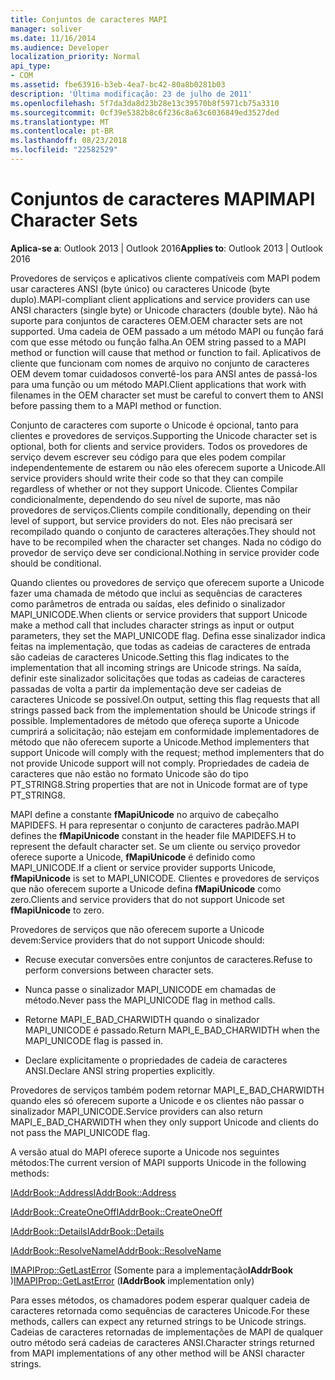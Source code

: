 ```yaml
---
title: Conjuntos de caracteres MAPI
manager: soliver
ms.date: 11/16/2014
ms.audience: Developer
localization_priority: Normal
api_type:
- COM
ms.assetid: fbe63916-b3eb-4ea7-bc42-80a8b0281b03
description: 'Última modificação: 23 de julho de 2011'
ms.openlocfilehash: 5f7da3da8d23b28e13c39570b8f5971cb75a3310
ms.sourcegitcommit: 0cf39e5382b8c6f236c8a63c6036849ed3527ded
ms.translationtype: MT
ms.contentlocale: pt-BR
ms.lasthandoff: 08/23/2018
ms.locfileid: "22582529"
---
```

# <a name="mapi-character-sets"></a><span data-ttu-id="d65c6-103">Conjuntos de caracteres MAPI</span><span class="sxs-lookup"><span data-stu-id="d65c6-103">MAPI Character Sets</span></span>

  
  
<span data-ttu-id="d65c6-104">**Aplica-se a**: Outlook 2013 | Outlook 2016</span><span class="sxs-lookup"><span data-stu-id="d65c6-104">**Applies to**: Outlook 2013 | Outlook 2016</span></span> 
  
<span data-ttu-id="d65c6-105">Provedores de serviços e aplicativos cliente compatíveis com MAPI podem usar caracteres ANSI (byte único) ou caracteres Unicode (byte duplo).</span><span class="sxs-lookup"><span data-stu-id="d65c6-105">MAPI-compliant client applications and service providers can use ANSI characters (single byte) or Unicode characters (double byte).</span></span> <span data-ttu-id="d65c6-106">Não há suporte para conjuntos de caracteres OEM.</span><span class="sxs-lookup"><span data-stu-id="d65c6-106">OEM character sets are not supported.</span></span> <span data-ttu-id="d65c6-107">Uma cadeia de OEM passado a um método MAPI ou função fará com que esse método ou função falha.</span><span class="sxs-lookup"><span data-stu-id="d65c6-107">An OEM string passed to a MAPI method or function will cause that method or function to fail.</span></span> <span data-ttu-id="d65c6-108">Aplicativos de cliente que funcionam com nomes de arquivo no conjunto de caracteres OEM devem tomar cuidadosos convertê-los para ANSI antes de passá-los para uma função ou um método MAPI.</span><span class="sxs-lookup"><span data-stu-id="d65c6-108">Client applications that work with filenames in the OEM character set must be careful to convert them to ANSI before passing them to a MAPI method or function.</span></span>
  
<span data-ttu-id="d65c6-109">Conjunto de caracteres com suporte o Unicode é opcional, tanto para clientes e provedores de serviços.</span><span class="sxs-lookup"><span data-stu-id="d65c6-109">Supporting the Unicode character set is optional, both for clients and service providers.</span></span> <span data-ttu-id="d65c6-110">Todos os provedores de serviço devem escrever seu código para que eles podem compilar independentemente de estarem ou não eles oferecem suporte a Unicode.</span><span class="sxs-lookup"><span data-stu-id="d65c6-110">All service providers should write their code so that they can compile regardless of whether or not they support Unicode.</span></span> <span data-ttu-id="d65c6-111">Clientes Compilar condicionalmente, dependendo do seu nível de suporte, mas não provedores de serviços.</span><span class="sxs-lookup"><span data-stu-id="d65c6-111">Clients compile conditionally, depending on their level of support, but service providers do not.</span></span> <span data-ttu-id="d65c6-112">Eles não precisará ser recompilado quando o conjunto de caracteres alterações.</span><span class="sxs-lookup"><span data-stu-id="d65c6-112">They should not have to be recompiled when the character set changes.</span></span> <span data-ttu-id="d65c6-113">Nada no código do provedor de serviço deve ser condicional.</span><span class="sxs-lookup"><span data-stu-id="d65c6-113">Nothing in service provider code should be conditional.</span></span> 
  
<span data-ttu-id="d65c6-114">Quando clientes ou provedores de serviço que oferecem suporte a Unicode fazer uma chamada de método que inclui as sequências de caracteres como parâmetros de entrada ou saídas, eles definido o sinalizador MAPI_UNICODE.</span><span class="sxs-lookup"><span data-stu-id="d65c6-114">When clients or service providers that support Unicode make a method call that includes character strings as input or output parameters, they set the MAPI_UNICODE flag.</span></span> <span data-ttu-id="d65c6-115">Defina esse sinalizador indica feitas na implementação, que todas as cadeias de caracteres de entrada são cadeias de caracteres Unicode.</span><span class="sxs-lookup"><span data-stu-id="d65c6-115">Setting this flag indicates to the implementation that all incoming strings are Unicode strings.</span></span> <span data-ttu-id="d65c6-116">Na saída, definir este sinalizador solicitações que todas as cadeias de caracteres passadas de volta a partir da implementação deve ser cadeias de caracteres Unicode se possível.</span><span class="sxs-lookup"><span data-stu-id="d65c6-116">On output, setting this flag requests that all strings passed back from the implementation should be Unicode strings if possible.</span></span> <span data-ttu-id="d65c6-117">Implementadores de método que ofereça suporte a Unicode cumprirá a solicitação; não estejam em conformidade implementadores de método que não oferecem suporte a Unicode.</span><span class="sxs-lookup"><span data-stu-id="d65c6-117">Method implementers that support Unicode will comply with the request; method implementers that do not provide Unicode support will not comply.</span></span> <span data-ttu-id="d65c6-118">Propriedades de cadeia de caracteres que não estão no formato Unicode são do tipo PT_STRING8.</span><span class="sxs-lookup"><span data-stu-id="d65c6-118">String properties that are not in Unicode format are of type PT_STRING8.</span></span>
  
<span data-ttu-id="d65c6-119">MAPI define a constante **fMapiUnicode** no arquivo de cabeçalho MAPIDEFS. H para representar o conjunto de caracteres padrão.</span><span class="sxs-lookup"><span data-stu-id="d65c6-119">MAPI defines the **fMapiUnicode** constant in the header file MAPIDEFS.H to represent the default character set.</span></span> <span data-ttu-id="d65c6-120">Se um cliente ou serviço provedor oferece suporte a Unicode, **fMapiUnicode** é definido como MAPI_UNICODE.</span><span class="sxs-lookup"><span data-stu-id="d65c6-120">If a client or service provider supports Unicode, **fMapiUnicode** is set to MAPI_UNICODE.</span></span> <span data-ttu-id="d65c6-121">Clientes e provedores de serviços que não oferecem suporte a Unicode defina **fMapiUnicode** como zero.</span><span class="sxs-lookup"><span data-stu-id="d65c6-121">Clients and service providers that do not support Unicode set **fMapiUnicode** to zero.</span></span> 
  
<span data-ttu-id="d65c6-122">Provedores de serviços que não oferecem suporte a Unicode devem:</span><span class="sxs-lookup"><span data-stu-id="d65c6-122">Service providers that do not support Unicode should:</span></span>
  
- <span data-ttu-id="d65c6-123">Recuse executar conversões entre conjuntos de caracteres.</span><span class="sxs-lookup"><span data-stu-id="d65c6-123">Refuse to perform conversions between character sets.</span></span>
    
- <span data-ttu-id="d65c6-124">Nunca passe o sinalizador MAPI_UNICODE em chamadas de método.</span><span class="sxs-lookup"><span data-stu-id="d65c6-124">Never pass the MAPI_UNICODE flag in method calls.</span></span>
    
- <span data-ttu-id="d65c6-125">Retorne MAPI_E_BAD_CHARWIDTH quando o sinalizador MAPI_UNICODE é passado.</span><span class="sxs-lookup"><span data-stu-id="d65c6-125">Return MAPI_E_BAD_CHARWIDTH when the MAPI_UNICODE flag is passed in.</span></span>
    
- <span data-ttu-id="d65c6-126">Declare explicitamente o propriedades de cadeia de caracteres ANSI.</span><span class="sxs-lookup"><span data-stu-id="d65c6-126">Declare ANSI string properties explicitly.</span></span> 
    
<span data-ttu-id="d65c6-127">Provedores de serviços também podem retornar MAPI_E_BAD_CHARWIDTH quando eles só oferecem suporte a Unicode e os clientes não passar o sinalizador MAPI_UNICODE.</span><span class="sxs-lookup"><span data-stu-id="d65c6-127">Service providers can also return MAPI_E_BAD_CHARWIDTH when they only support Unicode and clients do not pass the MAPI_UNICODE flag.</span></span> 
  
 <span data-ttu-id="d65c6-128">A versão atual do MAPI oferece suporte a Unicode nos seguintes métodos:</span><span class="sxs-lookup"><span data-stu-id="d65c6-128">The current version of MAPI supports Unicode in the following methods:</span></span> 
  
[<span data-ttu-id="d65c6-129">IAddrBook::Address</span><span class="sxs-lookup"><span data-stu-id="d65c6-129">IAddrBook::Address</span></span>](iaddrbook-address.md)
  
[<span data-ttu-id="d65c6-130">IAddrBook::CreateOneOff</span><span class="sxs-lookup"><span data-stu-id="d65c6-130">IAddrBook::CreateOneOff</span></span>](iaddrbook-createoneoff.md)
  
[<span data-ttu-id="d65c6-131">IAddrBook::Details</span><span class="sxs-lookup"><span data-stu-id="d65c6-131">IAddrBook::Details</span></span>](iaddrbook-details.md)
  
[<span data-ttu-id="d65c6-132">IAddrBook::ResolveName</span><span class="sxs-lookup"><span data-stu-id="d65c6-132">IAddrBook::ResolveName</span></span>](iaddrbook-resolvename.md)
  
<span data-ttu-id="d65c6-133">[IMAPIProp::GetLastError](imapiprop-getlasterror.md) (Somente para a implementação**IAddrBook** )</span><span class="sxs-lookup"><span data-stu-id="d65c6-133">[IMAPIProp::GetLastError](imapiprop-getlasterror.md) (**IAddrBook** implementation only)</span></span> 
  
<span data-ttu-id="d65c6-134">Para esses métodos, os chamadores podem esperar qualquer cadeia de caracteres retornada como sequências de caracteres Unicode.</span><span class="sxs-lookup"><span data-stu-id="d65c6-134">For these methods, callers can expect any returned strings to be Unicode strings.</span></span> <span data-ttu-id="d65c6-135">Cadeias de caracteres retornadas de implementações de MAPI de qualquer outro método será cadeias de caracteres ANSI.</span><span class="sxs-lookup"><span data-stu-id="d65c6-135">Character strings returned from MAPI implementations of any other method will be ANSI character strings.</span></span>
  

